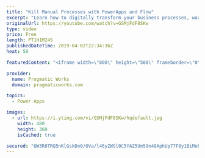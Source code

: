 ```yaml
---
title: "Kill Manual Processes with PowerApps and Flow"
excerpt: "Learn how to digitally transform your business processes, workflows and kill manual paperwork with PowerApps and Flow.  Need beautiful apps and reports built for your organization? Pragmatic Works can help you with our shared development service. http://www.powerplatformpros.com"
originalUrl: https://youtube.com/watch?v=GSMjFdF8SKw
type: video
price: Free
length: PT1H1M24S
publishedDateTime: 2019-04-02T22:34:36Z
heat: 50

featuredContent: "<iframe width=\"800\" height=\"500\" frameborder=\"0\" src=\"https://www.youtube.com/embed/GSMjFdF8SKw\" allow=\"accelerometer; autoplay; encrypted-media; gyroscope; picture-in-picture\" allowfullscreen></iframe>"

provider:
  name: Progmatic Works
  domain: pragmaticworks.com

topics:
  - Power Apps

images:
  - url: https://i.ytimg.com/vi/GSMjFdF8SKw/hqdefault.jpg
    width: 480
    height: 360
    isCached: true

secured: "QW3R8TRQ5nKlGskDn0/OVa/l46yZWSl0C5YAZ5Um59n48AphUp77F8y1BiMok/Yg6etQ3BPLc1qEqnyUrlyNnDKV/5D0GubRk6AkZhw5pSy20GtWTXUL/+hXjxAtpOy7tuMuM/i1cAMr3wVs8FM4GlMRyP8dvH1nRnDsgxrIIjAKuuabLMyLww25d5Vw7S8HeNnMPW7KZKs1/smCS9SWDOUJMdmf+i7peM4mWAEawouLDi85b8smdCPb7CwrEpVYbqcvcXBd6VwNO6FjkbWZa//CiZhvQgpck3PmNruZrVYCyjLj2I2MMZTQrthq5WkjqWyNsxnsEeqaUYKtPEXyX/rDl4t6WU9bpH6aOFUl+bpL7usW6xs9sK4f0neewuNIUdkmb5kiqHysFhlMqpUZ7t4lI6IXnx2IzREMTTNqzrw=;EPmQZRQCQ+LLETYafC1C1A=="
---
```


